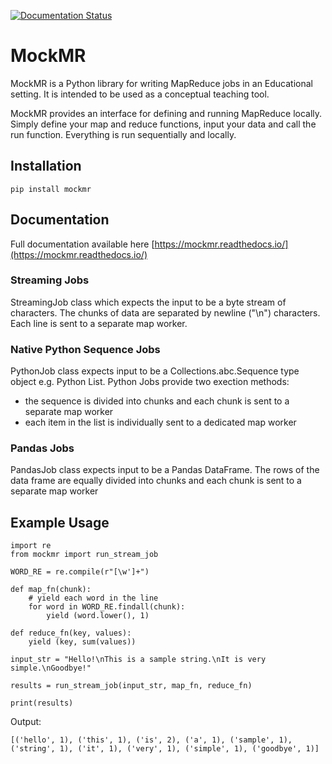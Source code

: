 [![Documentation Status](https://readthedocs.org/projects/mockmr/badge/?version=latest)](https://mockmr.readthedocs.io/en/latest/?badge=latest)

# MockMR

MockMR is a Python library for writing MapReduce jobs in an Educational setting. It is intended to be used as a
conceptual teaching tool.

MockMR provides an interface for defining and running MapReduce locally. Simply define your map and reduce functions,
input your data and call the run function. Everything is run sequentially and locally.

## Installation

    pip install mockmr

## Documentation

Full documentation available here [https://mockmr.readthedocs.io/](https://mockmr.readthedocs.io/)

### Streaming Jobs

StreamingJob class which expects the input to be a byte stream of characters. The chunks of data are separated by
newline ("\n") characters. Each line is sent to a separate map worker.

### Native Python Sequence Jobs

PythonJob class expects input to be a Collections.abc.Sequence type object e.g. Python List. Python Jobs provide two
exection methods:

- the sequence is divided into chunks and each chunk is sent to a separate map worker
- each item in the list is individually sent to a dedicated map worker

### Pandas Jobs

PandasJob class expects input to be a Pandas DataFrame. The rows of the data frame are equally divided into chunks and
each chunk is sent to a separate map worker


## Example Usage

    import re
    from mockmr import run_stream_job
    
    WORD_RE = re.compile(r"[\w']+")
    
    def map_fn(chunk):
        # yield each word in the line
        for word in WORD_RE.findall(chunk):
            yield (word.lower(), 1)
    
    def reduce_fn(key, values):
        yield (key, sum(values))
    
    input_str = "Hello!\nThis is a sample string.\nIt is very simple.\nGoodbye!"
    
    results = run_stream_job(input_str, map_fn, reduce_fn)
    
    print(results)


Output:

    [('hello', 1), ('this', 1), ('is', 2), ('a', 1), ('sample', 1), ('string', 1), ('it', 1), ('very', 1), ('simple', 1), ('goodbye', 1)]